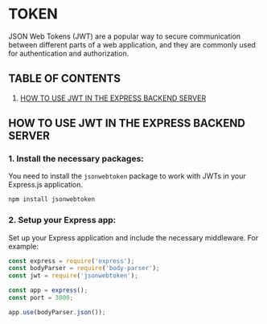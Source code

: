 # TOKEN
JSON Web Tokens (JWT) are a popular way to secure communication between different parts of a web application, and they are commonly used for authentication and authorization.

## TABLE OF CONTENTS
1. [HOW TO USE JWT IN THE EXPRESS BACKEND SERVER](#how-to-use-jwt-in-the-express-backend-server)
## HOW TO USE JWT IN THE EXPRESS BACKEND SERVER

### 1. **Install the necessary packages:**
   You need to install the `jsonwebtoken` package to work with JWTs in your Express.js application.

   ```bash
   npm install jsonwebtoken
   ```

### 2. **Setup your Express app:**
   Set up your Express application and include the necessary middleware. For example:

   ```javascript
   const express = require('express');
   const bodyParser = require('body-parser');
   const jwt = require('jsonwebtoken');

   const app = express();
   const port = 3000;

   app.use(bodyParser.json());
  ```

